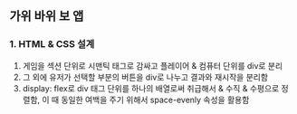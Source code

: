 ## 가위 바위 보 앱

### 1. HTML & CSS 설계
1. 게임을 섹션 단위로 시맨틱 태그로 감싸고 플레이어 & 컴퓨터 단위를 div로 분리
2. 그 외에 유저가 선택할 부분의 버튼을 div로 나누고 결과와 재시작을 분리함
3. display: flex로 div 태그 단위를 하나의 배열로써 취급해서 & 수직 & 수평으로 정렬함, 이 때 동일한 여백을 주기 위해서 space-evenly 속성을 활용함